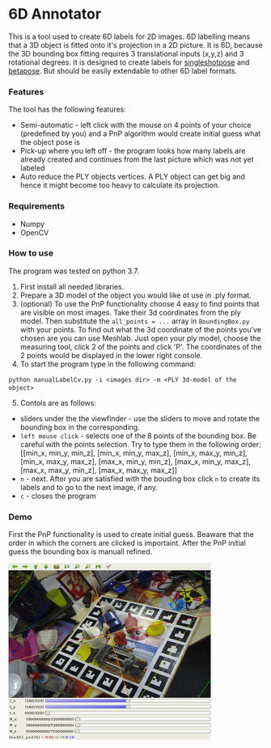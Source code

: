 # 6D Annotator

This is a tool used to create 6D labels for 2D images. 6D labelling means that a 3D object is fitted onto it's projection in a 2D picture. It is 6D, because the 3D bounding box fitting requires 3 translational inputs (x,y,z) and 3 rotational degrees. It is designed to create labels for [singleshotpose](https://github.com/microsoft/singleshotpose) and [betapose](https://github.com/sjtuytc/betapose). But should be easily extendable to other 6D label formats.

### Features
The tool has the following features:
- Semi-automatic - left click with the mouse on 4 points of your choice (predefined by you) and a PnP algorithm would create initial guess what the object pose is
- Pick-up where you left off - the program looks how many labels are already created and continues from the last picture which was not yet labeled
- Auto reduce the PLY objects vertices. A PLY object can get big and hence it might become too heavy to calculate its projection.

### Requirements
- Numpy
- OpenCV

### How to use
The program was tested on python 3.7.

1. First install all needed libraries.
2. Prepare a 3D model of the object you would like ot use in .ply format.
3. (optional) To use the PnP functionality choose 4 easy to find points that are visible on most images. Take their 3d coordinates from the ply model. Then substitute the `all_points = ...` array in `BoundingBox.py` with your points. To find out what the 3d coordinate of the points you've chosen are you can use Meshlab. Just open your ply model, choose the measuring tool, click 2 of the points and click 'P'. The coordinates of the 2 points would be displayed in the lower right console.
4. To start the program type in the following command:
```
python manualLabelCv.py -i <images dir> -m <PLY 3d-model of the object>
```
5. Contols are as follows:
- sliders under the the viewfinder - use the sliders to move and rotate the bounding box in the corresponding.
- `left mouse click` - selects one of the 8 points of the bounding box. Be careful with the points selection. Try to type them in the following order:
                  [[min_x, min_y, min_z],
                  [min_x, min_y, max_z],
                  [min_x, max_y, min_z],
                  [min_x, max_y, max_z],
                  [max_x, min_y, min_z],
                  [max_x, min_y, max_z],
                  [max_x, max_y, min_z],
                  [max_x, max_y, max_z]]
- `n` - next. After you are satisfied with the bouding box click `n` to create its labels and to go to the next image, if any.
- `c` - closes the program

### Demo

First the PnP functionality is used to create initial guess. Beaware that the order in which the corners are clicked is importaint. After the PnP initial guess the bounding box is manuall refined.

<img src="demoGifs/demo.gif" width="400" height="350">
